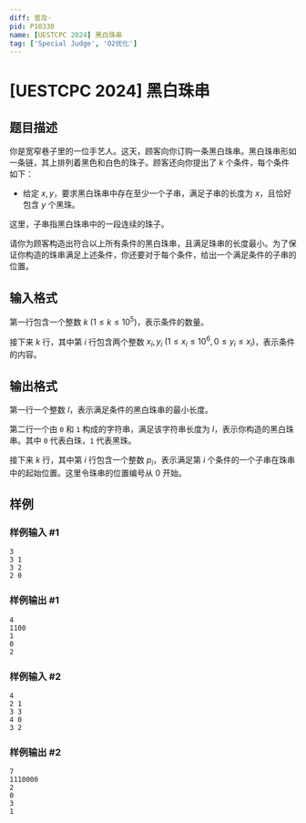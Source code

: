 ```yaml
---
diff: 普及-
pid: P10330
name: [UESTCPC 2024] 黑白珠串
tag: ['Special Judge', 'O2优化']
---
```

# [UESTCPC 2024] 黑白珠串
## 题目描述

你是宽窄巷子里的一位手艺人。这天，顾客向你订购一条黑白珠串。黑白珠串形如一条链，其上排列着黑色和白色的珠子。顾客还向你提出了 $k$ 个条件，每个条件如下：

- 给定 $x,y$，要求黑白珠串中存在至少一个子串，满足子串的长度为 $x$，且恰好包含 $y$ 个黑珠。

这里，子串指黑白珠串中的一段连续的珠子。

请你为顾客构造出符合以上所有条件的黑白珠串，且满足珠串的长度最小。为了保证你构造的珠串满足上述条件，你还要对于每个条件，给出一个满足条件的子串的位置。
## 输入格式

第一行包含一个整数 $k$ $(1\leq k\leq 10^5)$，表示条件的数量。

接下来 $k$ 行，其中第 $i$ 行包含两个整数 $x_i,y_i$ $(1\leq x_i\leq 10^6,0\leq y_i\leq x_i)$，表示条件的内容。
## 输出格式

第一行一个整数 $l$，表示满足条件的黑白珠串的最小长度。

第二行一个由 ```0``` 和 ```1``` 构成的字符串，满足该字符串长度为 $l$，表示你构造的黑白珠串。其中 ```0``` 代表白珠，```1``` 代表黑珠。

接下来 $k$ 行，其中第 $i$ 行包含一个整数 $p_i$，表示满足第 $i$ 个条件的一个子串在珠串中的起始位置。这里令珠串的位置编号从 $0$ 开始。
## 样例

### 样例输入 #1
```
3
3 1
3 2
2 0
```
### 样例输出 #1
```
4
1100
1
0
2
```
### 样例输入 #2
```
4
2 1
3 3
4 0
3 2
```
### 样例输出 #2
```
7
1110000
2
0
3
1
```
